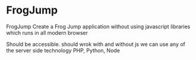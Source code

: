 
# FrogJump
FrogJump
Create a Frog Jump application without using javascript libraries which runs in all modern browser

Should be accessible.
should wrok with and without js
we can use any of the server side technology PHP, Python, Node


